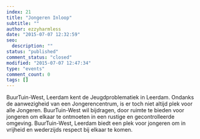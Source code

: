 ```yaml
---
index: 21
title: "Jongeren Inloop"
subtitle: ""
author: ezzyharmless
date: "2015-07-07 12:32:59"
seo:
  description: ""
status: "published"
comment_status: "closed"
modified: "2015-07-07 12:47:34"
type: "events"
comment_count: 0
tags: []
---
```


BuurTuin-West, Leerdam kent de Jeugdproblematiek in Leerdam. Ondanks de aanwezigheid van een Jongerencentrum, is er toch niet altijd plek voor alle Jongeren. BuurTuin-West wil bijdragen, door ruimte te bieden voor jongeren om elkaar te ontmoeten in een rustige en gecontrolleerde omgeving. BuurTuin-West, Leerdam biedt een plek voor jongeren om in vrijheid en wederzijds respect bij elkaar te komen.